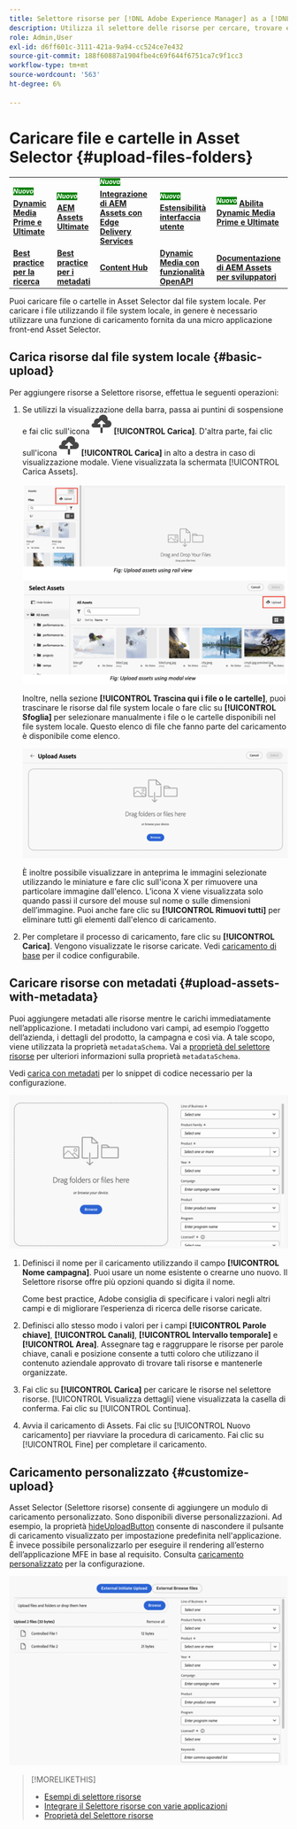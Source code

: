 ```yaml
---
title: Selettore risorse per [!DNL Adobe Experience Manager] as a [!DNL Cloud Service]
description: Utilizza il selettore delle risorse per cercare, trovare e recuperare i metadati e le rappresentazioni delle risorse all’interno dell’applicazione.
role: Admin,User
exl-id: d6ff601c-3111-421a-9a94-cc524ce7e432
source-git-commit: 188f60887a1904fbe4c69f644f6751ca7c9f1cc3
workflow-type: tm+mt
source-wordcount: '563'
ht-degree: 6%

---
```


# Caricare file e cartelle in Asset Selector {#upload-files-folders}

<table>
    <tr>
        <td>
            <sup style= "background-color:#008000; color:#FFFFFF; font-weight:bold"><i>Nuovo</i></sup> <a href="/help/assets/dynamic-media/dm-prime-ultimate.md"><b>Dynamic Media Prime e Ultimate</b></a>
        </td>
        <td>
            <sup style= "background-color:#008000; color:#FFFFFF; font-weight:bold"><i>Nuovo</i></sup> <a href="/help/assets/assets-ultimate-overview.md"><b>AEM Assets Ultimate</b></a>
        </td>
        <td>
            <sup style= "background-color:#008000; color:#FFFFFF; font-weight:bold"><i>Nuova</i></sup> <a href="/help/assets/integrate-aem-assets-edge-delivery-services.md"><b>Integrazione di AEM Assets con Edge Delivery Services</b></a>
        </td>
        <td>
            <sup style= "background-color:#008000; color:#FFFFFF; font-weight:bold"><i>Nuovo</i></sup> <a href="/help/assets/aem-assets-view-ui-extensibility.md"><b>Estensibilità interfaccia utente</b></a>
        </td>
          <td>
            <sup style= "background-color:#008000; color:#FFFFFF; font-weight:bold"><i>Nuovo</i></sup> <a href="/help/assets/dynamic-media/enable-dynamic-media-prime-and-ultimate.md"><b>Abilita Dynamic Media Prime e Ultimate</b></a>
        </td>
    </tr>
    <tr>
        <td>
            <a href="/help/assets/search-best-practices.md"><b>Best practice per la ricerca</b></a>
        </td>
        <td>
            <a href="/help/assets/metadata-best-practices.md"><b>Best practice per i metadati</b></a>
        </td>
        <td>
            <a href="/help/assets/product-overview.md"><b>Content Hub</b></a>
        </td>
        <td>
            <a href="/help/assets/dynamic-media-open-apis-overview.md"><b>Dynamic Media con funzionalità OpenAPI</b></a>
        </td>
        <td>
            <a href="https://developer.adobe.com/experience-cloud/experience-manager-apis/"><b>Documentazione di AEM Assets per sviluppatori</b></a>
        </td>
    </tr>
</table>

Puoi caricare file o cartelle in Asset Selector dal file system locale. Per caricare i file utilizzando il file system locale, in genere è necessario utilizzare una funzione di caricamento fornita da una micro applicazione front-end Asset Selector.

## Carica risorse dal file system locale {#basic-upload}

Per aggiungere risorse a Selettore risorse, effettua le seguenti operazioni:

1. Se utilizzi la visualizzazione della barra, passa ai puntini di sospensione e fai clic sull&#39;icona ![carica](assets/upload-icon.svg) **[!UICONTROL Carica]**. D&#39;altra parte, fai clic sull&#39;icona ![carica](assets/upload-icon.svg) **[!UICONTROL Carica]** in alto a destra in caso di visualizzazione modale. Viene visualizzata la schermata [!UICONTROL Carica Assets].

   ![Carica risorse nel selettore risorse](assets/upload-assets.png)

   Inoltre, nella sezione **[!UICONTROL Trascina qui i file o le cartelle]**, puoi trascinare le risorse dal file system locale o fare clic su **[!UICONTROL Sfoglia]** per selezionare manualmente i file o le cartelle disponibili nel file system locale. Questo elenco di file che fanno parte del caricamento è disponibile come elenco.

   ![Carica risorse di base in Asset Selector](assets/basic-upload.png)

   È inoltre possibile visualizzare in anteprima le immagini selezionate utilizzando le miniature e fare clic sull&#39;icona X per rimuovere una particolare immagine dall&#39;elenco. L’icona X viene visualizzata solo quando passi il cursore del mouse sul nome o sulle dimensioni dell’immagine. Puoi anche fare clic su **[!UICONTROL Rimuovi tutti]** per eliminare tutti gli elementi dall&#39;elenco di caricamento.

1. Per completare il processo di caricamento, fare clic su **[!UICONTROL Carica]**. Vengono visualizzate le risorse caricate. Vedi [caricamento di base](/help/assets/asset-selector-customization.md#basic-upload) per il codice configurabile.

## Caricare risorse con metadati {#upload-assets-with-metadata}

Puoi aggiungere metadati alle risorse mentre le carichi immediatamente nell’applicazione. I metadati includono vari campi, ad esempio l’oggetto dell’azienda, i dettagli del prodotto, la campagna e così via. A tale scopo, viene utilizzata la proprietà `metadataSchema`. Vai a [proprietà del selettore risorse](/help/assets/asset-selector-properties.md) per ulteriori informazioni sulla proprietà `metadataSchema`.

Vedi [carica con metadati](/help/assets/asset-selector-customization.md#upload-with-metadata) per lo snippet di codice necessario per la configurazione.

![carica risorse con metadati](assets/upload-with-metadata.png)

1. Definisci il nome per il caricamento utilizzando il campo **[!UICONTROL Nome campagna]**. Puoi usare un nome esistente o crearne uno nuovo. Il Selettore risorse offre più opzioni quando si digita il nome.

   Come best practice, Adobe consiglia di specificare i valori negli altri campi e di migliorare l’esperienza di ricerca delle risorse caricate.

1. Definisci allo stesso modo i valori per i campi **[!UICONTROL Parole chiave]**, **[!UICONTROL Canali]**, **[!UICONTROL Intervallo temporale]** e **[!UICONTROL Area]**. Assegnare tag e raggruppare le risorse per parole chiave, canali e posizione consente a tutti coloro che utilizzano il contenuto aziendale approvato di trovare tali risorse e mantenerle organizzate.

1. Fai clic su **[!UICONTROL Carica]** per caricare le risorse nel selettore risorse. [!UICONTROL Visualizza dettagli] viene visualizzata la casella di conferma. Fai clic su [!UICONTROL Continua].

1. Avvia il caricamento di Assets. Fai clic su [!UICONTROL Nuovo caricamento] per riavviare la procedura di caricamento. Fai clic su [!UICONTROL Fine] per completare il caricamento.


## Caricamento personalizzato {#customize-upload}

Asset Selector (Selettore risorse) consente di aggiungere un modulo di caricamento personalizzato. Sono disponibili diverse personalizzazioni. Ad esempio, la proprietà [hideUploadButton](/help/assets/asset-selector-properties.md) consente di nascondere il pulsante di caricamento visualizzato per impostazione predefinita nell&#39;applicazione. È invece possibile personalizzarlo per eseguire il rendering all’esterno dell’applicazione MFE in base al requisito. Consulta [caricamento personalizzato](/help/assets/asset-selector-customization.md#customized-upload) per la configurazione.

![Caricamento personalizzato](assets/customized-upload.png)

>[!MORELIKETHIS]
>
>* [Esempi di selettore risorse](/help/assets/asset-selector-examples.md)
>* [Integrare il Selettore risorse con varie applicazioni](/help/assets/integrate-asset-selector.md)
>* [Proprietà del Selettore risorse](/help/assets/asset-selector-properties.md)
